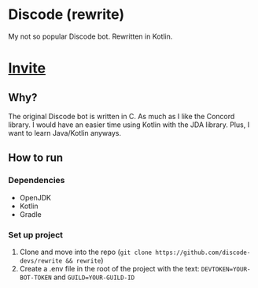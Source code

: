 # Discode (rewrite)

My not so popular Discode bot. Rewritten in Kotlin.

# [Invite](https://discord.com/api/oauth2/authorize?client_id=937476981321240626&permissions=139586825280&scope=bot%20applications.commands)

## Why?

The original Discode bot is written in C. As much as I like the Concord library. I would have an easier time using Kotlin with the JDA library. Plus, I want to learn Java/Kotlin anyways.

## How to run

### Dependencies

- OpenJDK
- Kotlin
- Gradle

### Set up project

1. Clone and move into the repo (`git clone https://github.com/discode-devs/rewrite && rewrite`)
2. Create a .env file in the root of the project with the text: `DEVTOKEN=YOUR-BOT-TOKEN` and `GUILD=YOUR-GUILD-ID`
